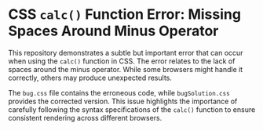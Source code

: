 # CSS `calc()` Function Error: Missing Spaces Around Minus Operator

This repository demonstrates a subtle but important error that can occur when using the `calc()` function in CSS.  The error relates to the lack of spaces around the minus operator.  While some browsers might handle it correctly, others may produce unexpected results.

The `bug.css` file contains the erroneous code, while `bugSolution.css` provides the corrected version.  This issue highlights the importance of carefully following the syntax specifications of the `calc()` function to ensure consistent rendering across different browsers.